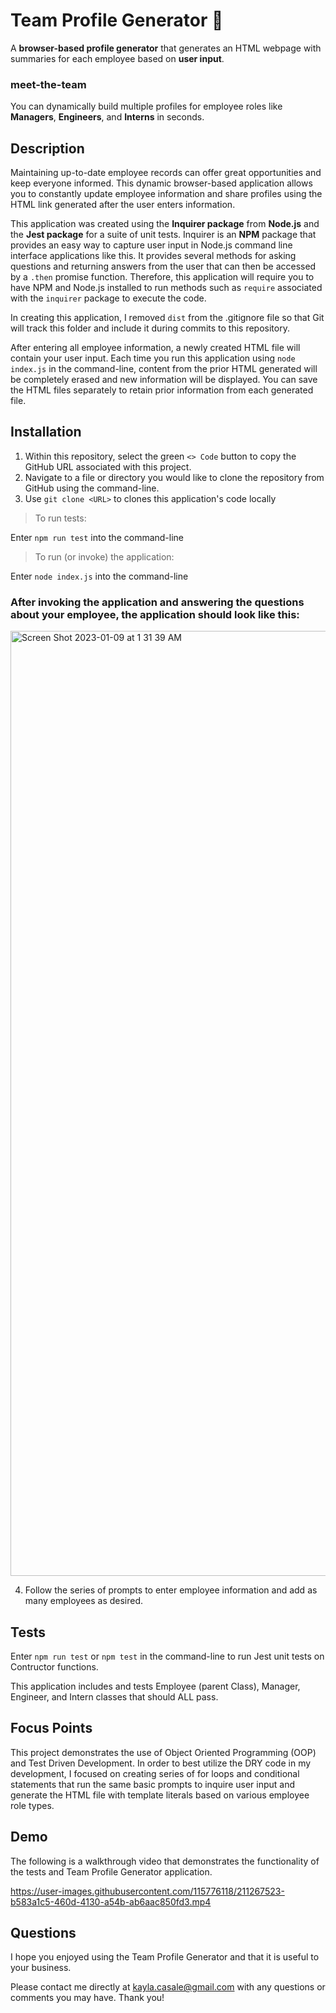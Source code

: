 # Team Profile Generator 👤
A **browser-based profile generator** that generates an HTML webpage with summaries for each employee based on **user input**.

### meet-the-team
You can dynamically build multiple profiles for employee roles like **Managers**, **Engineers**, and **Interns** in seconds. 

## Description
Maintaining up-to-date employee records can offer great opportunities and keep everyone informed. This dynamic browser-based application allows you to constantly update employee information and share profiles using the HTML link generated after the user enters information. 

This application was created using the **Inquirer package** from **Node.js** and the **Jest package** for a suite of unit tests. Inquirer is an **NPM** package that provides an easy way to capture user input in Node.js command line interface applications like this. It provides several methods for asking questions and returning answers from the user that can then be accessed by a `.then` promise function. Therefore, this application will require you to have NPM and Node.js installed to run methods such as `require` associated with the `inquirer` package to execute the code. 

In creating this application, I removed `dist` from the .gitignore file so that Git will track this folder and include it during commits to this repository. 

After entering all employee information, a newly created HTML file will contain your user input. Each time you run this application using `node index.js` in the command-line, content from the prior HTML generated will be completely erased and new information will be displayed. You can save the HTML files separately to retain prior information from each generated file.

## Installation
1) Within this repository, select the green `<> Code` button to copy the GitHub URL associated with this project.
2) Navigate to a file or directory you would like to clone the repository from GitHub using the command-line.
3) Use `git clone <URL>` to clones this application's code locally


> To run tests: 

Enter `npm run test` into the command-line

> To run (or invoke) the application:

Enter `node index.js` into the command-line

### After invoking the application and answering the questions about your employee, the application should look like this:

<img width="1512" alt="Screen Shot 2023-01-09 at 1 31 39 AM" src="https://user-images.githubusercontent.com/115776118/211277829-d04e4c0d-ef98-4a28-a947-6466e055018b.png">


4) Follow the series of prompts to enter employee information and add as many employees as desired. 

## Tests
Enter `npm run test` or `npm test` in the command-line to run Jest unit tests on Contructor functions. 

This application includes and tests Employee (parent Class), Manager, Engineer, and Intern classes that should ALL pass. 

## Focus Points
This project demonstrates the use of Object Oriented Programming (OOP) and Test Driven Development. In order to best utilize the DRY code in my development, I focused on creating series of for loops and conditional statements that run the same basic prompts to inquire user input and generate the HTML file with template literals based on various employee role types.

## Demo
The following is a walkthrough video that demonstrates the functionality of the tests and Team Profile Generator application. 

https://user-images.githubusercontent.com/115776118/211267523-b583a1c5-460d-4130-a54b-ab6aac850fd3.mp4


## Questions
I hope you enjoyed using the Team Profile Generator and that it is useful to your business. 

Please contact me directly at kayla.casale@gmail.com with any questions or comments you may have. Thank you!
